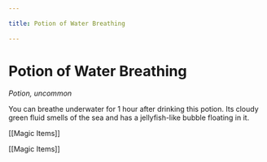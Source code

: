 --- 
title: Potion of Water Breathing 
---
# Potion of Water Breathing

*Potion, uncommon*

You can breathe underwater for 1 hour after drinking this potion. Its cloudy green fluid smells of the sea and has a jellyfish-like bubble floating in it.



[[Magic Items]]

[[Magic Items]]
